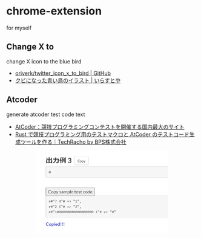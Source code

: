 # chrome-extension

for myself

## Change X to

change X icon to the blue bird

- [oriverk/twitter_icon_x_to_bird | GitHub](https://github.com/oriverk/twitter_icon_x_to_bird)
- [クビになった青い鳥のイラスト | いらすとや](https://www.irasutoya.com/2023/07/blog-post.html)

## Atcoder

generate atcoder test code text

- [AtCoder：競技プログラミングコンテストを開催する国内最大のサイト](https://atcoder.jp/home)
- [Rust で競技プログラミング用のテストマクロと AtCoder のテストコード生成ツールを作る｜TechRacho by BPS株式会社](https://techracho.bpsinc.jp/jhonda/2019_08_05/78537)

<p align="center">
  <img src="/src/images/atcoder.webp" alt="browser extension for atcoder to create test code text" width="350">
</p>
